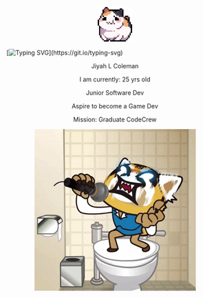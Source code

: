 <div align="center">
<img src="images/325895973-e4f28204-ea88-4364-a321-8330c3fbde6a.gif" alt="rolling hamster" width="80">
</div>


[![Typing SVG](https://readme-typing-svg.demolab.com?font=Fira+Code&weight=200&pause=1000&color=520474&width=435&lines=Hi+there!+I'm+Jiyah.;Enjoy+the+content!;Proceed+with+caution.)](https://git.io/typing-svg)

<p align="center"> Jiyah L Coleman</p>
<p align="center"> I am currently: 25 yrs old</p>
<p align="center"> Junior Software Dev</p>
<p align="center"> Aspire to become a Game Dev</p>
<p align="center"> Mission: Graduate CodeCrew</p>

<div align="center">
 <img src="images/240885374-58e30265-7dc2-4977-83ab-66d4d1fa6ec3.gif" alt="screams" width="375">
</div>
